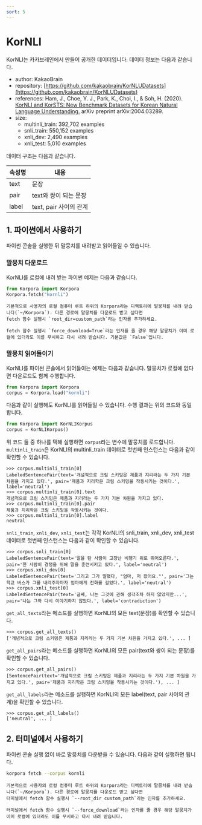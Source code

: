 ```yaml
---
sort: 5
---
```


# KorNLI

KorNLI는 카카브레인에서 만들어 공개한 데이터입니다.
데이터 정보는 다음과 같습니다.

- author: KakaoBrain
- repository: [https://github.com/kakaobrain/KorNLUDatasets](https://github.com/kakaobrain/KorNLUDatasets)
- references: Ham, J., Choe, Y. J., Park, K., Choi, I., & Soh, H. (2020). [KorNLI and KorSTS: New Benchmark Datasets for Korean Natural Language Understanding.](https://arxiv.org/abs/2004.03289) arXiv preprint arXiv:2004.03289.
- size:
  - multinli_train: 392,702 examples
  - snli_train: 550,152 examples
  - xnli_dev: 2,490 examples
  - xnli_test: 5,010 examples

데이터 구조는 다음과 같습니다.

|속성명|내용|
|---|---|
|text|문장|
|pair|text와 쌍이 되는 문장|
|label|text, pair 사이의 관계|


## 1. 파이썬에서 사용하기

파이썬 콘솔을 실행한 뒤 말뭉치를 내려받고 읽어들일 수 있습니다.

### 말뭉치 다운로드

KorNLI를 로컬에 내려 받는 파이썬 예제는 다음과 같습니다.

```python
from Korpora import Korpora
Korpora.fetch("kornli")
```

```note
기본적으로 사용자의 로컬 컴퓨터 루트 하위의 Korpora라는 디렉토리에 말뭉치를 내려 받습니다(`~/Korpora`). 다른 경로에 말뭉치를 다운로드 받고 싶다면 
fetch 함수 실행시 `root_dir=custom_path`라는 인자를 추가하세요.
```

```tip
fetch 함수 실행시 `force_download=True`라는 인자를 줄 경우 해당 말뭉치가 이미 로컬에 있더라도 이를 무시하고 다시 내려 받습니다. 기본값은 `False`입니다.
```


### 말뭉치 읽어들이기

KorNLI를 파이썬 콘솔에서 읽어들이는 예제는 다음과 같습니다.
말뭉치가 로컬에 없다면 다운로드도 함께 수행합니다.

```python
from Korpora import Korpora
corpus = Korpora.load("kornli")
```

다음과 같이 실행해도 KorNLI를 읽어들일 수 있습니다.
수행 결과는 위의 코드와 동일합니다.

```python
from Korpora import KorNLIKorpus
corpus = KorNLIKorpus()
```

위 코드 둘 중 하나를 택해 실행하면 `corpus`라는 변수에 말뭉치를 로드합니다.
`multinli_train`은 KorNLI의 multinli_train 데이터로 첫번째 인스턴스는 다음과 같이 확인할 수 있습니다.

```
>>> corpus.multinli_train[0]
LabeledSentencePair(text='개념적으로 크림 스키밍은 제품과 지리라는 두 가지 기본 차원을 가지고 있다.', pair='제품과 지리학은 크림 스키밍을 작동시키는 것이다.', label='neutral')
>>> corpus.multinli_train[0].text
개념적으로 크림 스키밍은 제품과 지리라는 두 가지 기본 차원을 가지고 있다.
>>> corpus.multinli_train[0].pair
제품과 지리학은 크림 스키밍을 작동시키는 것이다.
>>> corpus.multinli_train[0].label
neutral
```

`snli_train`, `xnli_dev`, `xnli_test`는 각각 KorNLI의 snli_train, xnli_dev, xnli_test 데이터로 첫번째 인스턴스는 다음과 같이 확인할 수 있습니다.

```
>>> corpus.snli_train[0]
LabeledSentencePair(text='말을 탄 사람이 고장난 비행기 위로 뛰어오른다.', pair='한 사람이 경쟁을 위해 말을 훈련시키고 있다.', label='neutral')
>>> corpus.xnli_dev[0]
LabeledSentencePair(text='그리고 그가 말했다, "엄마, 저 왔어요."', pair='그는 학교 버스가 그를 내려주자마자 엄마에게 전화를 걸었다.', label='neutral')
>>> corpus.xnli_test[0]
LabeledSentencePair(text='글쎄, 나는 그것에 관해 생각조차 하지 않았지만...', pair='나는 그와 다시 이야기하지 않았다.', label='contradiction')
```


`get_all_texts`라는 메소드를 실행하면 KorNLI의 모든 text(문장)를 확인할 수 있습니다.

```
>>> corpus.get_all_texts()
['개념적으로 크림 스키밍은 제품과 지리라는 두 가지 기본 차원을 가지고 있다.', ... ]
```

`get_all_pairs`라는 메소드를 실행하면 KorNLI의 모든 pair(text와 쌍이 되는 문장)를 확인할 수 있습니다.

```
>>> corpus.get_all_pairs()
[SentencePair(text='개념적으로 크림 스키밍은 제품과 지리라는 두 가지 기본 차원을 가지고 있다.', pair='제품과 지리학은 크림 스키밍을 작동시키는 것이다.'), ... ]
```

`get_all_labels`라는 메소드를 실행하면 KorNLI의 모든 label(text, pair 사이의 관계)을 확인할 수 있습니다.

```
>>> corpus.get_all_labels()
['neutral', ... ]
```

## 2. 터미널에서 사용하기

파이썬 콘솔 실행 없이 바로 말뭉치를 다운받을 수 있습니다.
다음과 같이 실행하면 됩니다.

```bash
korpora fetch --corpus kornli
```

```note
기본적으로 사용자의 로컬 컴퓨터 루트 하위의 Korpora라는 디렉토리에 말뭉치를 내려 받습니다(`~/Korpora`). 다른 경로에 말뭉치를 다운로드 받고 싶다면 
터미널에서 fetch 함수 실행시 `--root_dir custom_path`라는 인자를 추가하세요.
```

```tip
터미널에서 fetch 함수 실행시 `--force_download`라는 인자를 줄 경우 해당 말뭉치가 이미 로컬에 있더라도 이를 무시하고 다시 내려 받습니다.
```